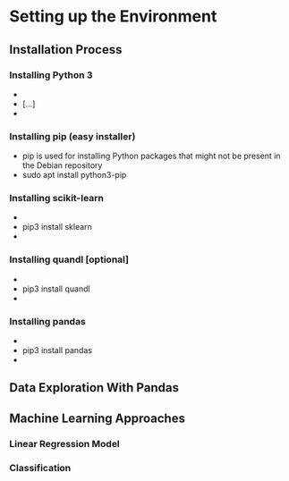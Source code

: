# Setting up the Environment

## Installation Process 

### Installing Python 3
* 
* [...]
* 


### Installing pip (easy installer)

* pip is used for installing Python packages that might not be present in the Debian repository
* sudo apt install python3-pip

### Installing scikit-learn

* 
* pip3 install sklearn
* 

### Installing quandl [optional]

* 
* pip3 install quandl
* 

### Installing pandas

* 
* pip3 install pandas
* 


## Data Exploration With Pandas


## Machine Learning Approaches

### Linear Regression Model


### Classification


